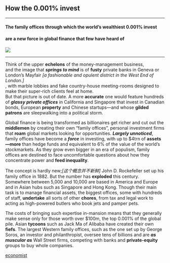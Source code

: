 ## How the 0.001% invest

-----

#### The family offices through which the world’s wealthiest 0.001% invest  
#### are a new force in global finance that few have heard of

![ ](https://www.economist.com/sites/default/files/imagecache/1280-width/images/print-edition/20181215_LDD002_0.jpg)


-------

Think of the upper **echelons** of the money-management business,   
and the image that ***springs to mind*** is of **fusty** private banks in Geneva or London’s Mayfair  *[a fashionable and opulent district in the West End of London.]*  
, with marble lobbies and fake country-house meeting-rooms designed to make their super-rich clients feel at home.  
But that picture is out of date. A more **accurate** one would feature hundreds of ***glassy private offices*** in California and   Singapore that invest in Canadian bonds, European **property** and Chinese startups—and whose **gilded patrons** are   sleepwalking into a political storm.


Global finance is being transformed as billionaires get richer and cut out the **middlemen** by creating their own “family offices”, personal investment firms that **roam** global markets looking for opportunities. ***Largely unnoticed***, family offices have become a ***force*** in investing, with up to $4trn of **assets—more** than hedge funds and equivalent to 6% of the value of the world’s stockmarkets. As they grow even bigger in an era of populism, family offices are destined to face uncomfortable questions about how they concentrate power and **feed inequality**.

The concept is hardly new;*[这个概念并不新鲜]* John D. Rockefeller set up his family office in 1882. But the number has **exploded** this century. Somewhere between 5,000 and 10,000 are based in America and Europe and in Asian hubs such as Singapore and Hong Kong. Though their main task is to manage financial assets, the biggest offices, some with hundreds of staff, **undertake** all sorts of other **chores**, from tax and legal work to acting as high-powered butlers who book jets and pamper pets.

The costs of bringing such expertise in-mansion means that they generally make sense only for those worth over $100m, the top 0.001% of the global pile. Asian **tycoons** such as Jack Ma of Alibaba have created their own **fiefs**. The largest Western family offices, such as the one set up by George Soros, an investor and philanthropist, oversee tens of billions and are ***as muscular as*** Wall Street firms, competing with banks and **private-equity** groups to buy whole companies.

[economist](https://www.economist.com/leaders/2018/12/15/how-the-0001-invest)
